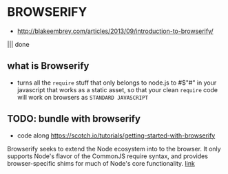 # BROWSERIFY
- http://blakeembrey.com/articles/2013/09/introduction-to-browserify/

||| done

## what is Browserify
- turns all the `require` stuff that only belongs to node.js to $%#$#$"#" in your javascript that works as a static asset, so that your clean `require` code will work on browsers as `STANDARD JAVASCRIPT`

## TODO: bundle with browserify
- code along https://scotch.io/tutorials/getting-started-with-browserify

Browserify seeks to extend the Node ecosystem into to the browser. It only supports Node's flavor of the CommonJS require syntax, and provides browser-specific shims for much of Node's core functionality. [link](https://scotch.io/tutorials/getting-started-with-browserify)
